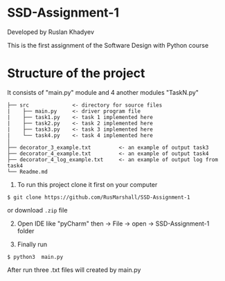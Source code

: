 # SSD-Assignment-1
Developed by Ruslan Khadyev

This is the first assignment of the Software Design with Python course 

# Structure of the project
It consists of "main.py" module and 4 another modules "TaskN.py"

```
├── src              <- directory for source files 
|    ├── main.py     <- driver program file 
|    ├── task1.py    <- task 1 implemented here 
|    ├── task2.py    <- task 2 implemented here 
|    ├── task3.py    <- task 3 implemented here 
|    └── task4.py    <- task 4 implemented here 
│                               
├── decorator_3_example.txt         <- an example of output task3
├── decorator_4_example.txt         <- an example of output task4
├── decorator_4_log_example.txt     <- an example of output log from task4
└── Readme.md
```

1) To run this project clone it first on your computer 
```
$ git clone https://github.com/RusMarshall/SSD-Assignment-1
```
or download ```.zip``` file

2) Open IDE like "pyCharm" then -> File -> open -> SSD-Assignment-1 folder

3) Finally run 
```
$ python3  main.py
```
After run three .txt files will created by main.py
